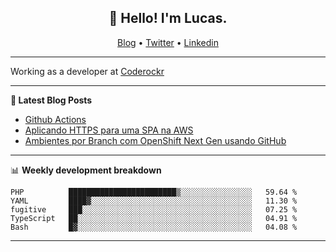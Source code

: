 <h2 align="center">👋 Hello! I'm Lucas.</h2>
<p align="center">
  <a href="https://www.lucassabreu.net.br/">Blog</a> •
  <a href="https://twitter.com/lucassabreu">Twitter</a> •
  <a href="https://www.linkedin.com/in/lucassantosabreu/">Linkedin</a>
</p>

---

Working as a developer at [Coderockr](https://github.com/Coderockr)

---

**📝 Latest Blog Posts**

<!-- BLOG-POST-LIST:START -->
- [Github Actions](https://www.lucassabreu.net.br/post/github-actions/)
- [Aplicando HTTPS para uma SPA na AWS](https://www.lucassabreu.net.br/post/aplicando-https-para-uma-spa-na-aws/)
- [Ambientes por Branch com OpenShift Next Gen usando GitHub](https://www.lucassabreu.net.br/post/ambientes-por-branch-com-openshift-next-gen-usando-github/)
<!-- BLOG-POST-LIST:END -->

---

📊 **Weekly development breakdown**
<!--START_SECTION:waka-->
```text
PHP          ████████████████████████▒░░░░░░░░░░░░░░░░   59.64 % 
YAML         ████▓░░░░░░░░░░░░░░░░░░░░░░░░░░░░░░░░░░░░   11.30 % 
fugitive     ███░░░░░░░░░░░░░░░░░░░░░░░░░░░░░░░░░░░░░░   07.25 % 
TypeScript   ██░░░░░░░░░░░░░░░░░░░░░░░░░░░░░░░░░░░░░░░   04.91 % 
Bash         █▓░░░░░░░░░░░░░░░░░░░░░░░░░░░░░░░░░░░░░░░   04.08 % 
```
<!--END_SECTION:waka-->

---

